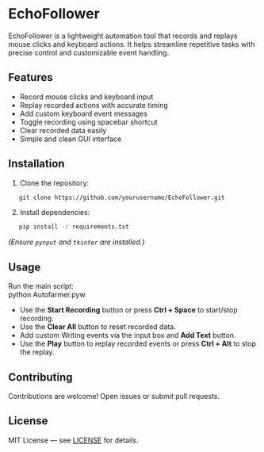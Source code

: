 # EchoFollower

EchoFollower is a lightweight automation tool that records and replays mouse clicks and keyboard actions. It helps streamline repetitive tasks with precise control and customizable event handling.

## Features

- Record mouse clicks and keyboard input  
- Replay recorded actions with accurate timing  
- Add custom keyboard event messages  
- Toggle recording using spacebar shortcut  
- Clear recorded data easily  
- Simple and clean GUI interface  

## Installation

1. Clone the repository:
```bash
   git clone https://github.com/yourusername/EchoFollower.git
```

2. Install dependencies:
```bash
   pip install -r requirements.txt
```
*(Ensure `pynput` and `tkinter` are installed.)*

## Usage

Run the main script:  
python Autofarmer.pyw

- Use the **Start Recording** button or press **Ctrl + Space** to start/stop recording.  
- Use the **Clear All** button to reset recorded data.  
- Add custom Writing events via the input box and **Add Text** button.  
- Use the **Play** button to replay recorded events or press **Ctrl + Alt** to stop the replay.

## Contributing

Contributions are welcome! Open issues or submit pull requests.

## License

MIT License — see [LICENSE](LICENSE) for details.
